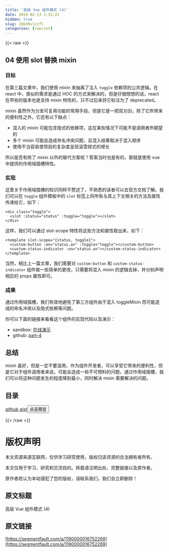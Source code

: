 ```yaml
---
title: '高级 Vue 组件模式 (4)' 
date: 2019-02-13 2:31:22
hidden: true
slug: 3dm39vlzzfl
categories: [reprint]
---
```


{{< raw >}}

                    
<h2 id="articleHeader0">04 使用 slot 替换 mixin</h2>
<h3 id="articleHeader1">目标</h3>
<p>在第三篇文章中，我们使用 mixin 来抽离了注入 <code>toggle</code> 依赖项的公共逻辑。在 react 中，类似的需求是通过 HOC 的方式来解决的，但是仔细想想的话，react 在早些的版本也是支持 mixin 特性的，只不过后来将它标注为了 deprecated。</p>
<p>mixin 虽然作为分发可复用功能的常用手段，但是它是一把双刃剑，除了它所带来的便利性之外，它还有以下缺点：</p>
<ul>
<li>混入的 mixin 可能包含隐式的依赖项，这在某些情况下可能不是调用者所期望的</li>
<li>多个 mixin 可能会造成命名冲突问题，且混入结果取决于混入顺序</li>
<li>使用不当容易使项目的复杂度呈现滚雪球式的增长</li>
</ul>
<p>所以是否有除了 mixin 以外的替代方案呢？答案当时也是有的，那就是使用 vue 中提供的作用域插槽特性。</p>
<h3 id="articleHeader2">实现</h3>
<p>这里关于作用域插槽的知识同样不赘述了，不熟悉的读者可以去官方文档了解。我们可以在 <code>toggle</code> 组件模板中的 <code>slot</code> 标签上将所有与其上下文相关的方法及属性传递给它，如下：</p>
<div class="widget-codetool" style="display:none;">
      <div class="widget-codetool--inner">
      <span class="selectCode code-tool" data-toggle="tooltip" data-placement="top" title="" data-original-title="全选"></span>
      <span type="button" class="copyCode code-tool" data-toggle="tooltip" data-placement="top" data-clipboard-text="<div class=&quot;toggle&quot;>
  <slot :status=&quot;status&quot; :toggle=&quot;toggle&quot;></slot>
</div>" title="" data-original-title="复制"></span>
      <span type="button" class="saveToNote code-tool" data-toggle="tooltip" data-placement="top" title="" data-original-title="放进笔记"></span>
      </div>
      </div><pre class="hljs elixir"><code>&lt;div class=<span class="hljs-string">"toggle"</span>&gt;
  &lt;slot <span class="hljs-symbol">:status=<span class="hljs-string">"status"</span></span> <span class="hljs-symbol">:toggle=<span class="hljs-string">"toggle"</span>&gt;&lt;/slot&gt;</span>
&lt;<span class="hljs-regexp">/div&gt;</span></code></pre>
<p>这样，我们可以通过 slot-scope 特性将这些方法和属性取出来，如下：</p>
<div class="widget-codetool" style="display:none;">
      <div class="widget-codetool--inner">
      <span class="selectCode code-tool" data-toggle="tooltip" data-placement="top" title="" data-original-title="全选"></span>
      <span type="button" class="copyCode code-tool" data-toggle="tooltip" data-placement="top" data-clipboard-text="<template slot-scope=&quot;{status, toggle}&quot;>
  <custom-button :on=&quot;status.on&quot; :toggle=&quot;toggle&quot;></custom-button>
  <custom-status-indicator :on=&quot;status.on&quot;></custom-status-indicator>
</template>" title="" data-original-title="复制"></span>
      <span type="button" class="saveToNote code-tool" data-toggle="tooltip" data-placement="top" title="" data-original-title="放进笔记"></span>
      </div>
      </div><pre class="hljs elixir"><code>&lt;template slot-scope=<span class="hljs-string">"{status, toggle}"</span>&gt;
  &lt;custom-button <span class="hljs-symbol">:on=<span class="hljs-string">"status.on"</span></span> <span class="hljs-symbol">:toggle=<span class="hljs-string">"toggle"</span>&gt;&lt;/custom-button&gt;</span>
  &lt;custom-status-indicator <span class="hljs-symbol">:on=<span class="hljs-string">"status.on"</span>&gt;&lt;/custom-status-indicator&gt;</span>
&lt;<span class="hljs-regexp">/template&gt;</span></code></pre>
<p>当然，相比上一篇文章，我们需要对 <code>custom-button</code> 和 <code>custom-status-indicator</code> 组件做一些简单的更改，只需要将混入 mixin 的逻辑去掉，并分别声明相应的 props 属性即可。</p>
<h3 id="articleHeader3">成果</h3>
<p>通过作用域插槽，我们有效地避免了第三方组件由于混入 toggleMixin 而可能造成的命名冲突以及隐式依赖等问题。</p>
<p>你可以下面的链接来看看这个组件的实现代码以及演示：</p>
<ul>
<li>sandbox: <a href="https://codesandbox.io/s/4379n8v96w" rel="nofollow noreferrer" target="_blank">在线演示</a>
</li>
<li>github: <a href="https://github.com/haoliangwu/advanced-vue-component-patterns/tree/part-4" rel="nofollow noreferrer" target="_blank">part-4</a>
</li>
</ul>
<h2 id="articleHeader4">总结</h2>
<p>mixin 虽好，但是一定不要滥用，作为组件开发者，可以享受它带来的便利性，但是它对于组件调用者来说，可能会造成一些不可预料的问题，通过作用域插槽，我们可以将这种问题发生的程度降到最小，同时解决 mixin 需要解决的问题。</p>
<h2 id="articleHeader5">目录</h2>
<p><a href="https://gist.github.com/haoliangwu/11f5bcd1bf389ad80d7970ecd716" rel="nofollow noreferrer" target="_blank">github gist</a><button class="btn btn-xs btn-default ml10 preview" data-url="haoliangwu/11f5bcd1bf389ad80d7970ecd716" data-typeid="1">点击预览</button></p>

                
{{< /raw >}}

# 版权声明
本文资源来源互联网，仅供学习研究使用，版权归该资源的合法拥有者所有，

本文仅用于学习、研究和交流目的。转载请注明出处、完整链接以及原作者。

原作者若认为本站侵犯了您的版权，请联系我们，我们会立即删除！

## 原文标题
高级 Vue 组件模式 (4)

## 原文链接
[https://segmentfault.com/a/1190000016752269](https://segmentfault.com/a/1190000016752269)

